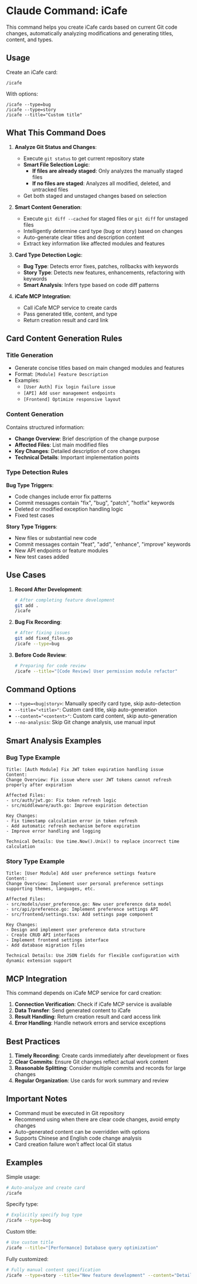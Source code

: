 # Claude Command: iCafe

This command helps you create iCafe cards based on current Git code changes, automatically analyzing modifications and generating titles, content, and types.

## Usage

Create an iCafe card:
```
/icafe
```

With options:
```
/icafe --type=bug
/icafe --type=story
/icafe --title="Custom title"
```

## What This Command Does

1. **Analyze Git Status and Changes**:
   - Execute `git status` to get current repository state
   - **Smart File Selection Logic**:
     - **If files are already staged**: Only analyzes the manually staged files
     - **If no files are staged**: Analyzes all modified, deleted, and untracked files
   - Get both staged and unstaged changes based on selection

2. **Smart Content Generation**:
   - Execute `git diff --cached` for staged files or `git diff` for unstaged files
   - Intelligently determine card type (bug or story) based on changes
   - Auto-generate clear titles and description content
   - Extract key information like affected modules and features

3. **Card Type Detection Logic**:
   - **Bug Type**: Detects error fixes, patches, rollbacks with keywords
   - **Story Type**: Detects new features, enhancements, refactoring with keywords
   - **Smart Analysis**: Infers type based on code diff patterns

4. **iCafe MCP Integration**:
   - Call iCafe MCP service to create cards
   - Pass generated title, content, and type
   - Return creation result and card link

## Card Content Generation Rules

### Title Generation
- Generate concise titles based on main changed modules and features
- Format: `[Module] Feature Description`
- Examples:
  - `[User Auth] Fix login failure issue`
  - `[API] Add user management endpoints`
  - `[Frontend] Optimize responsive layout`

### Content Generation
Contains structured information:
- **Change Overview**: Brief description of the change purpose
- **Affected Files**: List main modified files
- **Key Changes**: Detailed description of core changes
- **Technical Details**: Important implementation points

### Type Detection Rules

**Bug Type Triggers**:
- Code changes include error fix patterns
- Commit messages contain "fix", "bug", "patch", "hotfix" keywords
- Deleted or modified exception handling logic
- Fixed test cases

**Story Type Triggers**:
- New files or substantial new code
- Commit messages contain "feat", "add", "enhance", "improve" keywords
- New API endpoints or feature modules
- New test cases added

## Use Cases

1. **Record After Development**:
   ```bash
   # After completing feature development
   git add .
   /icafe
   ```

2. **Bug Fix Recording**:
   ```bash
   # After fixing issues
   git add fixed_files.go
   /icafe --type=bug
   ```

3. **Before Code Review**:
   ```bash
   # Preparing for code review
   /icafe --title="[Code Review] User permission module refactor"
   ```

## Command Options

- `--type=<bug|story>`: Manually specify card type, skip auto-detection
- `--title="<title>"`: Custom card title, skip auto-generation
- `--content="<content>"`: Custom card content, skip auto-generation
- `--no-analysis`: Skip Git change analysis, use manual input

## Smart Analysis Examples

### Bug Type Example
```
Title: [Auth Module] Fix JWT token expiration handling issue
Content:
Change Overview: Fix issue where user JWT tokens cannot refresh properly after expiration

Affected Files:
- src/auth/jwt.go: Fix token refresh logic
- src/middleware/auth.go: Improve expiration detection

Key Changes:
- Fix timestamp calculation error in token refresh
- Add automatic refresh mechanism before expiration
- Improve error handling and logging

Technical Details: Use time.Now().Unix() to replace incorrect time calculation
```

### Story Type Example
```
Title: [User Module] Add user preference settings feature
Content:
Change Overview: Implement user personal preference settings supporting themes, languages, etc.

Affected Files:
- src/models/user_preference.go: New user preference data model
- src/api/preference.go: Implement preference settings API
- src/frontend/settings.tsx: Add settings page component

Key Changes:
- Design and implement user preference data structure
- Create CRUD API interfaces
- Implement frontend settings interface
- Add database migration files

Technical Details: Use JSON fields for flexible configuration with dynamic extension support
```

## MCP Integration

This command depends on iCafe MCP service for card creation:

1. **Connection Verification**: Check if iCafe MCP service is available
2. **Data Transfer**: Send generated content to iCafe
3. **Result Handling**: Return creation result and card access link
4. **Error Handling**: Handle network errors and service exceptions

## Best Practices

1. **Timely Recording**: Create cards immediately after development or fixes
2. **Clear Commits**: Ensure Git changes reflect actual work content
3. **Reasonable Splitting**: Consider multiple commits and records for large changes
4. **Regular Organization**: Use cards for work summary and review

## Important Notes

- Command must be executed in Git repository
- Recommend using when there are clear code changes, avoid empty changes
- Auto-generated content can be overridden with options
- Supports Chinese and English code change analysis
- Card creation failure won't affect local Git status

## Examples

Simple usage:
```bash
# Auto-analyze and create card
/icafe
```

Specify type:
```bash
# Explicitly specify bug type
/icafe --type=bug
```

Custom title:
```bash
# Use custom title
/icafe --title="[Performance] Database query optimization"
```

Fully customized:
```bash
# Fully manual content specification
/icafe --type=story --title="New feature development" --content="Detailed feature description..."
```